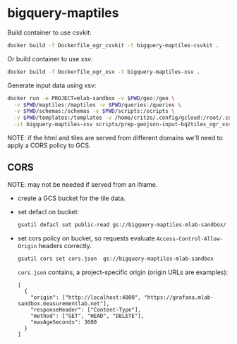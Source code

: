 # bigquery-maptiles

Build container to use csvkit:

```sh
docker build -f Dockerfile_ogr_csvkit -t bigquery-maptiles-csvkit .
```

Or build container to use xsv:

```sh
docker build -f Dockerfile_ogr_xsv -t bigquery-maptiles-xsv .
```

Generate input data using xsv:

```sh
docker run -e PROJECT=mlab-sandbox -v $PWD/geo:/geo \
  -v $PWD/maptiles:/maptiles -v $PWD/queries:/queries \
  -v $PWD/schemas:/schemas -v $PWD/scripts:/scripts \
  -v $PWD/templates:/templates -v /home/critzo/.config/gcloud:/root/.config/gcloud \
  -it bigquery-maptiles-xsv scripts/prep-geojson-input-bq2tiles_ogr_xsv.sh mlab-sandbox
```

NOTE: if the html and tiles are served from different domains we'll need to
apply a CORS policy to GCS.

## CORS

NOTE: may not be needed if served from an iframe.

* create a GCS bucket for the tile data.
* set defacl on bucket:

  ```sh
  gsutil defacl set public-read gs://bigquery-maptiles-mlab-sandbox/
  ```

* set cors policy on bucket, so requests evaluate `Access-Control-Allow-Origin`
  headers correctly.

  ```sh
  gsutil cors set cors.json  gs://bigquery-maptiles-mlab-sandbox
  ```

  `cors.json` contains, a project-specific origin (origin URLs are examples):
  ```
  [
    {
      "origin": ["http://localhost:4000", "https://grafana.mlab-sandbox.measurementlab.net"],
      "responseHeader": ["Content-Type"],
      "method": ["GET", "HEAD", "DELETE"],
      "maxAgeSeconds": 3600
    }
  ]
  ```
